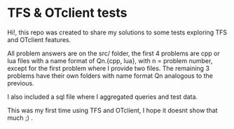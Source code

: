 # TFS & OTclient tests

Hi!, this repo was created to share my solutions to some tests exploring TFS and OTclient features.

All problem answers are on the src/ folder, the first 4 problems are cpp or lua files with a name format of Qn.{cpp, lua}, with n = problem number, except for the first problem where I provide two files. The remaining 3 problems have their own folders with name format Qn analogous to the previous.  

I also included a sql file where I aggregated queries and test data. 

This was my first time using TFS and OTclient, I hope it doesnt show that much ;) .

